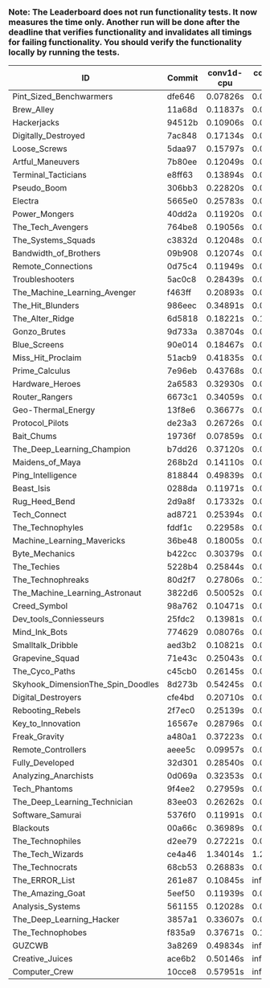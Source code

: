 ### Note: The Leaderboard does not run functionality tests. It now measures the time only. Another run will be done after the deadline that verifies functionality and invalidates all timings for failing functionality. You should verify the functionality locally by running the tests.

|ID|Commit|conv1d-cpu|conv1d-gpu|DWSPConv2D-gpu|gemm-gpu|avg|
|-|-|-|-|-|-|-|
|Pint_Sized_Benchwarmers|dfe646|0.07826s|0.05814s|3.26014s|2.01785s|1.35360s|
|Brew_Alley|11a68d|0.11837s|0.04823s|3.28092s|2.02262s|1.36754s|
|Hackerjacks|94512b|0.10906s|0.06374s|3.30449s|2.01254s|1.37246s|
|Digitally_Destroyed|7ac848|0.17134s|0.06603s|3.26135s|2.00954s|1.37707s|
|Loose_Screws|5daa97|0.15797s|0.06590s|3.30188s|1.98533s|1.37777s|
|Artful_Maneuvers|7b80ee|0.12049s|0.07637s|3.32807s|2.06728s|1.39805s|
|Terminal_Tacticians|e8ff63|0.13894s|0.06736s|3.31226s|2.08443s|1.40075s|
|Pseudo_Boom|306bb3|0.22820s|0.04661s|3.29219s|2.06670s|1.40843s|
|Electra|5665e0|0.25783s|0.06762s|3.29964s|2.02373s|1.41220s|
|Power_Mongers|40dd2a|0.11920s|0.04842s|3.37282s|2.10959s|1.41251s|
|The_Tech_Avengers|764be8|0.19056s|0.06224s|3.34078s|2.05755s|1.41278s|
|The_Systems_Squads|c3832d|0.12048s|0.04818s|3.39148s|2.10337s|1.41588s|
|Bandwidth_of_Brothers|09b908|0.12074s|0.07545s|3.33072s|2.14587s|1.41820s|
|Remote_Connections|0d75c4|0.11949s|0.04919s|3.39912s|2.11063s|1.41961s|
|Troubleshooters|5ac0c8|0.28439s|0.06268s|3.33029s|2.02312s|1.42512s|
|The_Machine_Learning_Avenger|f463ff|0.20893s|0.06879s|3.33116s|2.12191s|1.43270s|
|The_Hit_Blunders|986eec|0.34891s|0.06351s|3.29354s|2.03315s|1.43478s|
|The_Alter_Ridge|6d5818|0.18221s|0.10284s|3.36146s|2.11546s|1.44049s|
|Gonzo_Brutes|9d733a|0.38704s|0.04870s|3.31012s|2.03342s|1.44482s|
|Blue_Screens|90e014|0.18467s|0.06491s|3.31729s|2.21257s|1.44486s|
|Miss_Hit_Proclaim|51acb9|0.41835s|0.07739s|3.31543s|1.96880s|1.44499s|
|Prime_Calculus|7e96eb|0.43768s|0.08479s|3.27022s|2.00145s|1.44854s|
|Hardware_Heroes|2a6583|0.32930s|0.07324s|3.31729s|2.08015s|1.44999s|
|Router_Rangers|6673c1|0.34059s|0.07109s|3.31375s|2.08055s|1.45149s|
|Geo-Thermal_Energy|13f8e6|0.36677s|0.07475s|3.29308s|2.07990s|1.45363s|
|Protocol_Pilots|de23a3|0.26726s|0.07958s|3.35435s|2.12231s|1.45588s|
|Bait_Chums|19736f|0.07859s|0.07321s|3.30398s|2.37372s|1.45737s|
|The_Deep_Learning_Champion|b7dd26|0.37120s|0.07599s|3.32063s|2.09535s|1.46579s|
|Maidens_of_Maya|268b2d|0.14110s|0.06936s|3.32917s|2.32653s|1.46654s|
|Ping_Intelligence|818844|0.49839s|0.05986s|3.30377s|2.08107s|1.48577s|
|Beast_Isis|0288da|0.11971s|0.09359s|3.56544s|2.16804s|1.48669s|
|Rug_Heed_Bend|2d9a8f|0.17332s|0.06336s|3.37926s|2.34846s|1.49110s|
|Tech_Connect|ad8721|0.25394s|0.07230s|3.35647s|2.28388s|1.49165s|
|The_Technophyles|fddf1c|0.22958s|0.04637s|3.55064s|2.14882s|1.49386s|
|Machine_Learning_Mavericks|36be48|0.18005s|0.07566s|3.36964s|2.43816s|1.51588s|
|Byte_Mechanics|b422cc|0.30379s|0.06352s|3.32341s|2.38231s|1.51826s|
|The_Techies|5228b4|0.25844s|0.07994s|3.34164s|2.39616s|1.51904s|
|The_Technophreaks|80d2f7|0.27806s|0.15199s|3.45636s|2.18982s|1.51906s|
|The_Machine_Learning_Astronaut|3822d6|0.50052s|0.07780s|3.35025s|2.15881s|1.52184s|
|Creed_Symbol|98a762|0.10471s|0.05208s|3.66144s|2.27472s|1.52324s|
|Dev_tools_Conniesseurs|25fdc2|0.13981s|0.05485s|3.67925s|2.32653s|1.55011s|
|Mind_Ink_Bots|774629|0.08076s|0.07387s|3.71618s|2.36639s|1.55930s|
|Smalltalk_Dribble|aed3b2|0.10821s|0.07353s|3.68462s|2.37468s|1.56026s|
|Grapevine_Squad|71e43c|0.25043s|0.07399s|3.70299s|2.30231s|1.58243s|
|The_Cyco_Paths|c45cb0|0.26145s|0.08422s|3.70476s|2.36029s|1.60268s|
|Skyhook_DimensionThe_Spin_Doodles|8d273b|0.54245s|0.06866s|3.30572s|2.52885s|1.61142s|
|Digital_Destroyers|cfe4bd|0.20710s|0.07300s|3.68637s|2.50493s|1.61785s|
|Rebooting_Rebels|2f7ec0|0.25139s|0.07344s|3.68560s|2.46649s|1.61923s|
|Key_to_Innovation|16567e|0.28796s|0.05458s|3.75523s|2.38479s|1.62064s|
|Freak_Gravity|a480a1|0.37223s|0.08501s|3.69732s|2.34023s|1.62370s|
|Remote_Controllers|aeee5c|0.09957s|0.05452s|3.95235s|2.43477s|1.63530s|
|Fully_Developed|32d301|0.28540s|0.07416s|3.72973s|2.48247s|1.64294s|
|Analyzing_Anarchists|0d069a|0.32353s|0.05618s|3.67910s|2.52414s|1.64574s|
|Tech_Phantoms|9f4ee2|0.27959s|0.09589s|3.75992s|2.53787s|1.66831s|
|The_Deep_Learning_Technician|83ee03|0.26262s|0.06910s|3.39140s|3.10090s|1.70600s|
|Software_Samurai|5376f0|0.11991s|0.04940s|3.58578s|3.07433s|1.70736s|
|Blackouts|00a66c|0.36989s|0.07629s|3.77458s|2.69177s|1.72813s|
|The_Technophiles|d2ee79|0.27221s|0.04853s|3.41184s|3.26725s|1.74996s|
|The_Tech_Wizards|ce4a46|1.34014s|1.29016s|3.31969s|2.42448s|2.09362s|
|The_Technocrats|68cb53|0.26883s|0.08862s|3.42784s|5.92531s|2.42765s|
|The_ERROR_List|261e87|0.10845s|infs|3.26371s|2.13052s|infs|
|The_Amazing_Goat|5eef50|0.11939s|0.04934s|infs|2.09018s|infs|
|Analysis_Systems|561155|0.12028s|0.04917s|infs|infs|infs|
|The_Deep_Learning_Hacker|3857a1|0.33607s|0.07491s|infs|2.22294s|infs|
|The_Technophobes|f835a9|0.37671s|0.19987s|infs|2.14064s|infs|
|GUZCWB|3a8269|0.49834s|infs|infs|4.71385s|infs|
|Creative_Juices|ace6b2|0.50146s|infs|infs|4.70912s|infs|
|Computer_Crew|10cce8|0.57951s|infs|infs|4.95120s|infs|
